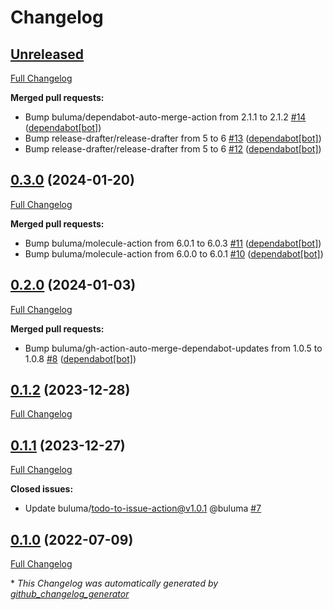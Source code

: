 # Changelog

## [Unreleased](https://github.com/buluma/ansible-role-capistrano_setup/tree/HEAD)

[Full Changelog](https://github.com/buluma/ansible-role-capistrano_setup/compare/0.3.0...HEAD)

**Merged pull requests:**

- Bump buluma/dependabot-auto-merge-action from 2.1.1 to 2.1.2 [\#14](https://github.com/buluma/ansible-role-capistrano_setup/pull/14) ([dependabot[bot]](https://github.com/apps/dependabot))
- Bump release-drafter/release-drafter from 5 to 6 [\#13](https://github.com/buluma/ansible-role-capistrano_setup/pull/13) ([dependabot[bot]](https://github.com/apps/dependabot))
- Bump release-drafter/release-drafter from 5 to 6 [\#12](https://github.com/buluma/ansible-role-capistrano_setup/pull/12) ([dependabot[bot]](https://github.com/apps/dependabot))

## [0.3.0](https://github.com/buluma/ansible-role-capistrano_setup/tree/0.3.0) (2024-01-20)

[Full Changelog](https://github.com/buluma/ansible-role-capistrano_setup/compare/0.2.0...0.3.0)

**Merged pull requests:**

- Bump buluma/molecule-action from 6.0.1 to 6.0.3 [\#11](https://github.com/buluma/ansible-role-capistrano_setup/pull/11) ([dependabot[bot]](https://github.com/apps/dependabot))
- Bump buluma/molecule-action from 6.0.0 to 6.0.1 [\#10](https://github.com/buluma/ansible-role-capistrano_setup/pull/10) ([dependabot[bot]](https://github.com/apps/dependabot))

## [0.2.0](https://github.com/buluma/ansible-role-capistrano_setup/tree/0.2.0) (2024-01-03)

[Full Changelog](https://github.com/buluma/ansible-role-capistrano_setup/compare/0.1.2...0.2.0)

**Merged pull requests:**

- Bump buluma/gh-action-auto-merge-dependabot-updates from 1.0.5 to 1.0.8 [\#8](https://github.com/buluma/ansible-role-capistrano_setup/pull/8) ([dependabot[bot]](https://github.com/apps/dependabot))

## [0.1.2](https://github.com/buluma/ansible-role-capistrano_setup/tree/0.1.2) (2023-12-28)

[Full Changelog](https://github.com/buluma/ansible-role-capistrano_setup/compare/0.1.1...0.1.2)

## [0.1.1](https://github.com/buluma/ansible-role-capistrano_setup/tree/0.1.1) (2023-12-27)

[Full Changelog](https://github.com/buluma/ansible-role-capistrano_setup/compare/0.1.0...0.1.1)

**Closed issues:**

- Update buluma/todo-to-issue-action@v1.0.1 @buluma [\#7](https://github.com/buluma/ansible-role-capistrano_setup/issues/7)

## [0.1.0](https://github.com/buluma/ansible-role-capistrano_setup/tree/0.1.0) (2022-07-09)

[Full Changelog](https://github.com/buluma/ansible-role-capistrano_setup/compare/6cf01830f1ed855c505bdd55b50433c8e8f0c709...0.1.0)



\* *This Changelog was automatically generated by [github_changelog_generator](https://github.com/github-changelog-generator/github-changelog-generator)*
